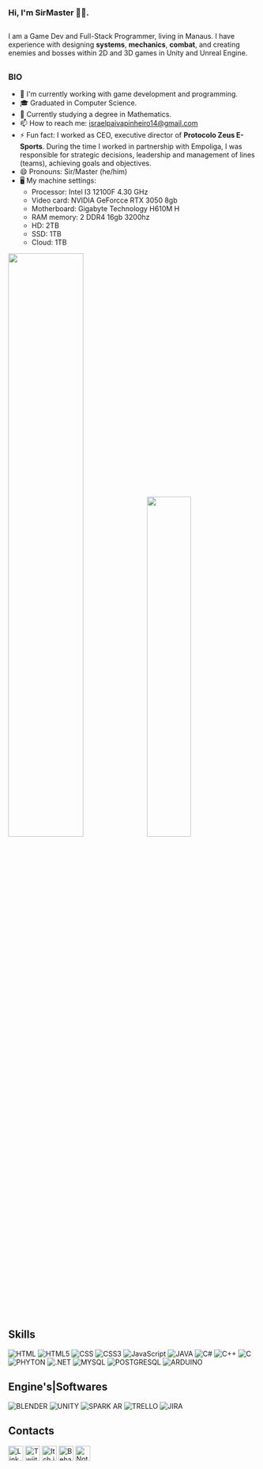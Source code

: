 ### **Hi, I'm SirMaster 👋🏿**.
##
I am a Game Dev and Full-Stack Programmer, living in Manaus.
I have experience with designing **systems**, **mechanics**, **combat**, and creating enemies and bosses within 2D and 3D games in Unity and Unreal Engine.
##
### BIO

- 🔭 I'm currently working with game development and programming.
- 🎓 Graduated in Computer Science.
- 📝 Currently studying a degree in Mathematics.
- 📫 How to reach me: israelpaivapinheiro14@gmail.com
- ⚡ Fun fact:  I worked as CEO, executive director of **Protocolo Zeus E-Sports**. During the time I worked in partnership with Empoliga, I was responsible for strategic decisions, leadership and management of lines (teams), achieving goals and objectives.
- 😄 Pronouns: Sir/Master (he/him)
- 🖥️ My machine settings:
  - Processor: Intel I3 12100F 4.30 GHz
  - Video card: NVIDIA GeForcce RTX 3050 8gb
  - Motherboard: Gigabyte Technology H610M H
  - RAM memory: 2 DDR4 16gb 3200hz
  - HD: 2TB
  - SSD: 1TB
  - Cloud: 1TB

<div>
  <a href-"https://github.com/SirMaster303">
  <img width="55%" src="https://github-readme-stats.vercel.app/api?username=anuraghazra&show_icons=true&theme=tokyonight"> 
  <img width="42%" src="https://github-readme-stats.vercel.app/api/top-langs/?username=anuraghazra&layout=compact&theme=tokyonight"> 
</div>
    
##

## Skills
![HTML](https://img.shields.io/badge/HTML-239120?style=for-the-badge&logo=html5&logoColor=white)
![HTML5](https://img.shields.io/badge/HTML5-E34F26?style=for-the-badge&logo=html5&logoColor=white)
![CSS](https://img.shields.io/badge/CSS-239120?&style=for-the-badge&logo=css3&logoColor=white)
![CSS3](https://img.shields.io/badge/CSS3-1572B6?style=for-the-badge&logo=css3&logoColor=white)
![JavaScript](https://img.shields.io/badge/JavaScript-F7DF1E?style=for-the-badge&logo=javascript&logoColor=black)
![JAVA](https://img.shields.io/badge/Java-ED8B00?style=for-the-badge&logo=openjdk&logoColor=white)
![C#](https://img.shields.io/badge/C%23-239120?style=for-the-badge&logo=c-sharp&logoColor=white)
![C++](https://img.shields.io/badge/C%2B%2B-00599C?style=for-the-badge&logo=c%2B%2B&logoColor=white)
![C](https://img.shields.io/badge/C-00599C?style=for-the-badge&logo=c&logoColor=white)
![PHYTON](https://img.shields.io/badge/Python-3776AB?style=for-the-badge&logo=python&logoColor=white)
![.NET](https://img.shields.io/badge/.NET-5C2D91?style=for-the-badge&logo=.net&logoColor=white)
![MYSQL](https://img.shields.io/badge/MySQL-005C84?style=for-the-badge&logo=mysql&logoColor=white)
![POSTGRESQL](https://img.shields.io/badge/PostgreSQL-316192?style=for-the-badge&logo=postgresql&logoColor=white)
![ARDUINO](https://img.shields.io/badge/Arduino-00979D?style=for-the-badge&logo=Arduino&logoColor=white)
![]()

## Engine's|Softwares
![BLENDER](https://img.shields.io/badge/blender-%23F5792A.svg?style=for-the-badge&logo=blender&logoColor=white)
![UNITY](https://img.shields.io/badge/Unity-100000?style=for-the-badge&logo=unity&logoColor=white)
![SPARK AR](https://img.shields.io/badge/Spark%20AR-FF5C83?style=for-the-badge&logo=SparkAR&logoColor=white)
![TRELLO](https://img.shields.io/badge/Trello-0052CC?style=for-the-badge&logo=trello&logoColor=white)
![JIRA](https://img.shields.io/badge/Jira-0052CC?style=for-the-badge&logo=Jira&logoColor=white)

## Contacts
[<img src='https://img.shields.io/badge/LinkedIn-0077B5?style=for-the-badge&logo=linkedin&logoColor=white' alt='Linkedin' height='30'>](https://www.linkedin.com/in/sirmaster303/)
[<img src='https://img.shields.io/badge/Twitter-1DA1F2?style=for-the-badge&logo=twitter&logoColor=white' alt='Twiiter' height='30'>](https://twitter.com/sirmaster303)
[<img src='https://img.shields.io/badge/Itch.io-FA5C5C?style=for-the-badge&logo=itchdotio&logoColor=white' alt='Itch.io' height='30'>](https://sirmaster303.itch.io)
[<img src='https://img.shields.io/badge/-Behance-blue?style=for-the-badge&logo=behance&logoColor=white' alt='Behance' height='30'>](https://www.behance.net/sirmaster303)
[<img src='https://img.shields.io/badge/Notion-000000?style=for-the-badge&logo=notion&logoColor=white' alt='Notion' height='30'>](https://www.notion.so/sirmaster/Israel-Pinheiro-sirmaster303-6686575ef3fa4583adb57e6e1bbc811b?pvs=4)
